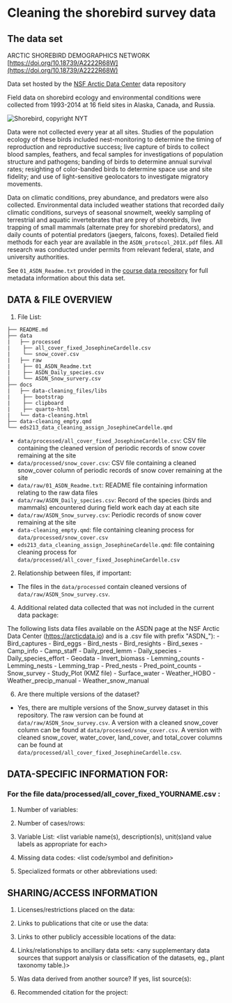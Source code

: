 # Cleaning the shorebird survey data 


## The data set

ARCTIC SHOREBIRD DEMOGRAPHICS NETWORK [https://doi.org/10.18739/A2222R68W](https://doi.org/10.18739/A2222R68W)

Data set hosted by the [NSF Arctic Data Center](https://arcticdata.io) data repository 

Field data on shorebird ecology and environmental conditions were collected from 1993-2014 at 16 field sites in Alaska, Canada, and Russia.

![Shorebird, copyright NYT](https://static01.nyt.com/images/2017/09/10/nyregion/10NATURE1/10NATURE1-superJumbo.jpg?quality=75&auto=webp)

Data were not collected every year at all sites. Studies of the population ecology of these birds included nest-monitoring to determine the timing of reproduction and reproductive success; live capture of birds to collect blood samples, feathers, and fecal samples for investigations of population structure and pathogens; banding of birds to determine annual survival rates; resighting of color-banded birds to determine space use and site fidelity; and use of light-sensitive geolocators to investigate migratory movements. 

Data on climatic conditions, prey abundance, and predators were also collected. Environmental data included weather stations that recorded daily climatic conditions, surveys of seasonal snowmelt, weekly sampling of terrestrial and aquatic invertebrates that are prey of shorebirds, live trapping of small mammals (alternate prey for shorebird predators), and daily counts of potential predators (jaegers, falcons, foxes). Detailed field methods for each year are available in the `ASDN_protocol_201X.pdf` files. All research was conducted under permits from relevant federal, state, and university authorities.

See `01_ASDN_Readme.txt` provided in the [course data repository](https://github.com/UCSB-Library-Research-Data-Services/bren-meds213-spring-2024-class-data) for full metadata information about this data set.

## DATA & FILE OVERVIEW

1. File List:
```
├── README.md
├── data
|   ├── processed
|    ├── all_cover_fixed_JosephineCardelle.csv
|    └── snow_cover.csv
|   ├── raw
|    ├── 01_ASDN_Readme.txt
|    ├── ASDN_Daily_species.csv
|    └── ASDN_Snow_survery.csv
├── docs
|   ├── data-cleaning_files/libs
|    ├── bootstrap
|    ├── clipboard
|    ├── quarto-html
|   └── data-cleaning.html
├── data-cleaning_empty.qmd
└── eds213_data_cleaning_assign_JosephineCardelle.qmd
```

- `data/processed/all_cover_fixed_JosephineCardelle.csv`: CSV file containing the cleaned version of periodic records of snow cover remaining at the site
- `data/processed/snow_cover.csv`: CSV file containing a cleaned snow_cover column of periodic records of snow cover remaining at the site
- `data/raw/01_ASDN_Readme.txt`: README file containing information relating to the raw data files
- `data/raw/ASDN_Daily_species.csv`: Record of the species (birds and mammals) encountered during field work each day at each site
- `data/raw/ASDN_Snow_survey.csv`: Periodic records of snow cover remaining at the site
- `data-cleaning_empty.qmd`: file containing cleaning process for `data/processed/snow_cover.csv`
- `eds213_data_cleaning_assign_JosephineCardelle.qmd`: file containing cleaning process for `data/processed/all_cover_fixed_JosephineCardelle.csv`

2. Relationship between files, if important:
   
- The files in the `data/processed` contain cleaned versions of `data/raw/ASDN_Snow_survey.csv`.

4. Additional related data collected that was not included in the current
data package:

The following lists data files available on the ASDN page at 
the NSF Arctic Data Center (https://arcticdata.io) and is a .csv file with prefix "ASDN_"):
	- Bird_captures
	- Bird_eggs
	- Bird_nests
	- Bird_resights
	- Bird_sexes
	- Camp_info
	- Camp_staff
	- Daily_pred_lemm
	- Daily_species
	- Daily_species_effort
	- Geodata
	- Invert_biomass
	- Lemming_counts
	- Lemming_nests
	- Lemming_trap
	- Pred_nests
	- Pred_point_counts
	- Snow_survey
	- Study_Plot	(KMZ file)
	- Surface_water
	- Weather_HOBO
	- Weather_precip_manual
	- Weather_snow_manual

6. Are there multiple versions of the dataset? 

- Yes, there are multiple versions of the Snow_survey dataset in this repository. The raw version can be found at `data/raw/ASDN_Snow_survey.csv`. A version with a cleaned snow_cover column can be found at `data/processed/snow_cover.csv`. A version with cleaned snow_cover, water_cover, land_cover, and total_cover columns can be found at `data/processed/all_cover_fixed_JosephineCardelle.csv`.

## DATA-SPECIFIC INFORMATION FOR:

### For the file  data/processed/all_cover_fixed_YOURNAME.csv : 

1. Number of variables:

2. Number of cases/rows:

3. Variable List: <list variable name(s), description(s), unit(s)and value 
labels as appropriate for each>

4. Missing data codes: <list code/symbol and definition>

5. Specialized formats or other abbreviations used:

## SHARING/ACCESS INFORMATION

1. Licenses/restrictions placed on the data:

2. Links to publications that cite or use the data:

3. Links to other publicly accessible locations of the data:

4. Links/relationships to ancillary data sets: <any supplementary data sources 
that support analysis or classification of the datasets, eg., plant taxonomy table.)>

5. Was data derived from another source? If yes, list source(s): <list citations 
to original sources>

6. Recommended citation for the project:
